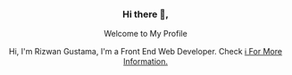 <!-- ### Hi there 👋 -->

<!--
**rizwangustama/rizwangustama** is a ✨ _special_ ✨ repository because its `README.md` (this file) appears on your GitHub profile.

Here are some ideas to get you started:

- 🔭 I’m currently working on ...
- 🌱 I’m currently learning ...
- 👯 I’m looking to collaborate on ...
- 🤔 I’m looking for help with ...
- 💬 Ask me about ...
- 📫 How to reach me: ...
- 😄 Pronouns: ...
- ⚡ Fun fact: ...
-->

<div align="center">
  <h3>Hi there 👋,</h3>
  <p>Welcome to My Profile</p>
  <p>Hi, I'm Rizwan Gustama, I'm a Front End Web Developer. Check <a href="htttps://vandora.id">ℹ️ For More Information.</a></p>
</div>
